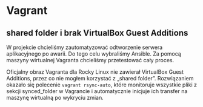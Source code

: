 # Vagrant

## shared folder i brak VirtualBox Guest Additions

W projekcie chcieliśmy zautomatyzować odtworzenie serwera aplikacyjnego po awarii.
Do tego celu wybraliśmy Ansible. Za pomocą maszyny wirtualnej Vagranta chcieliśmy przetestować cały proces.

Oficjalny obraz Vagranta dla Rocky Linux nie zawierał VirtualBox Guest Additions, przez co nie mogłem korzystać z „shared folder”.
Rozwiązaniem okazało się polecenie `vagrant rsync-auto`, które monitoruje wszystkie pliki z sekcji synced_folder w Vagrancie i automatycznie inicjuje ich transfer na maszynę wirtualną po wykryciu zmian.
